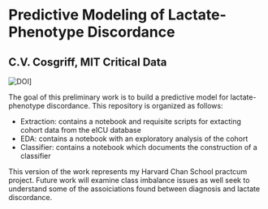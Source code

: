 # Predictive Modeling of Lactate-Phenotype Discordance
## C.V. Cosgriff, MIT Critical Data

![DOI](https://zenodo.org/badge/131763659.svg)]

The goal of this preliminary work is to build a predictive model for lactate-phenotype discordance. This repository is organized as follows:
* Extraction: contains a notebook and requisite scripts for extacting cohort data from the eICU database
* EDA: contains a notebook with an exploratory analysis of the cohort
* Classifier: contains a notebook which documents the construction of a classifier

This version of the work represents my Harvard Chan School practcum project. Future work will examine class imbalance issues as well seek to understand
some of the assoiciations found between diagnosis and lactate discordance.
